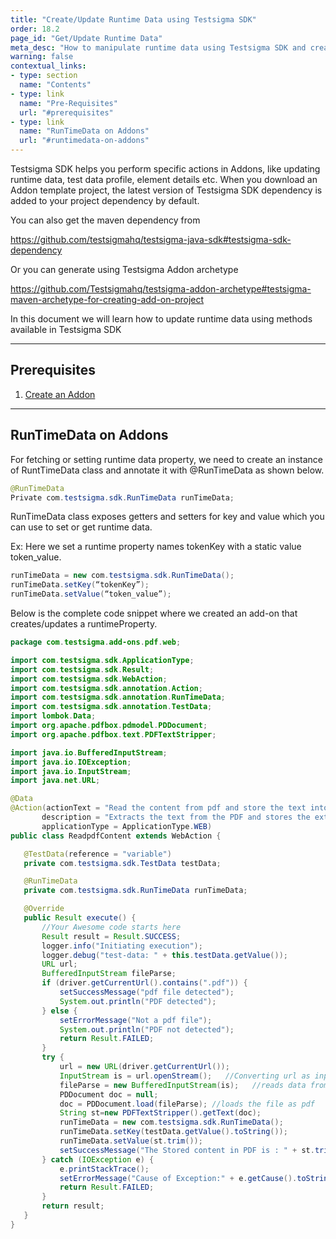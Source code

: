 ```yaml
---
title: "Create/Update Runtime Data using Testsigma SDK"
order: 18.2
page_id: "Get/Update Runtime Data"
meta_desc: "How to manipulate runtime data using Testsigma SDK and create a runtime property for an add-on."
warning: false
contextual_links:
- type: section
  name: "Contents"
- type: link
  name: "Pre-Requisites"
  url: "#prerequisites"
- type: link
  name: "RunTimeData on Addons"
  url: "#runtimedata-on-addons"
---
```


Testsigma SDK helps you perform specific actions in Addons, like updating runtime data, test data profile, element details etc.  When you download an Addon template project, the latest version of Testsigma SDK dependency is added to your project dependency by default.

You can also get the maven dependency from 

https://github.com/testsigmahq/testsigma-java-sdk#testsigma-sdk-dependency

Or you can generate using Testsigma Addon archetype

https://github.com/Testsigmahq/testsigma-addon-archetype#testsigma-maven-archetype-for-creating-add-on-project

In this document we will learn how to update runtime data using methods available in Testsigma SDK

---
## **Prerequisites**
1. [Create an Addon](https://testsigma.com/docs/addons/create/)

---
## **RunTimeData on Addons**
For fetching or setting runtime data property, we need to create an instance of RuntTimeData  class and annotate it with @RunTimeData as shown below.

```java
@RunTimeData
Private com.testsigma.sdk.RunTimeData runTimeData;
```

RunTimeData class exposes getters and setters for key and value which you can use to set or get runtime data.


Ex: Here we set a runtime property names tokenKey with a static value token_value.

```java
runTimeData = new com.testsigma.sdk.RunTimeData();
runTimeData.setKey(“tokenKey”);
runTimeData.setValue(“token_value”);
```

Below is the complete code snippet where we created an add-on that creates/updates a runtimeProperty.

```java
package com.testsigma.add-ons.pdf.web;

import com.testsigma.sdk.ApplicationType;
import com.testsigma.sdk.Result;
import com.testsigma.sdk.WebAction;
import com.testsigma.sdk.annotation.Action;
import com.testsigma.sdk.annotation.RunTimeData;
import com.testsigma.sdk.annotation.TestData;
import lombok.Data;
import org.apache.pdfbox.pdmodel.PDDocument;
import org.apache.pdfbox.text.PDFTextStripper;

import java.io.BufferedInputStream;
import java.io.IOException;
import java.io.InputStream;
import java.net.URL;

@Data
@Action(actionText = "Read the content from pdf and store the text into a runtime-variable variable",
       description = "Extracts the text from the PDF and stores the extracted text into a run time variable",
       applicationType = ApplicationType.WEB)
public class ReadpdfContent extends WebAction {

   @TestData(reference = "variable")
   private com.testsigma.sdk.TestData testData;

   @RunTimeData
   private com.testsigma.sdk.RunTimeData runTimeData;

   @Override
   public Result execute() {
       //Your Awesome code starts here
       Result result = Result.SUCCESS;
       logger.info("Initiating execution");
       logger.debug("test-data: " + this.testData.getValue());
       URL url;
       BufferedInputStream fileParse;
       if (driver.getCurrentUrl().contains(".pdf")) {
           setSuccessMessage("pdf file detected");
           System.out.println("PDF detected");
       } else {
           setErrorMessage("Not a pdf file");
           System.out.println("PDF not detected");
           return Result.FAILED;
       }
       try {
           url = new URL(driver.getCurrentUrl());
           InputStream is = url.openStream();   //Converting url as input
           fileParse = new BufferedInputStream(is);   //reads data from file
           PDDocument doc = null;
           doc = PDDocument.load(fileParse); //loads the file as pdf
           String st=new PDFTextStripper().getText(doc);
           runTimeData = new com.testsigma.sdk.RunTimeData();
           runTimeData.setKey(testData.getValue().toString());
           runTimeData.setValue(st.trim());
           setSuccessMessage("The Stored content in PDF is : " + st.trim() + "and stored in the runtime variable :" + testData.getValue());
       } catch (IOException e) {
           e.printStackTrace();
           setErrorMessage("Cause of Exception:" + e.getCause().toString());
           return Result.FAILED;
       }
       return result;
   }
}
```


